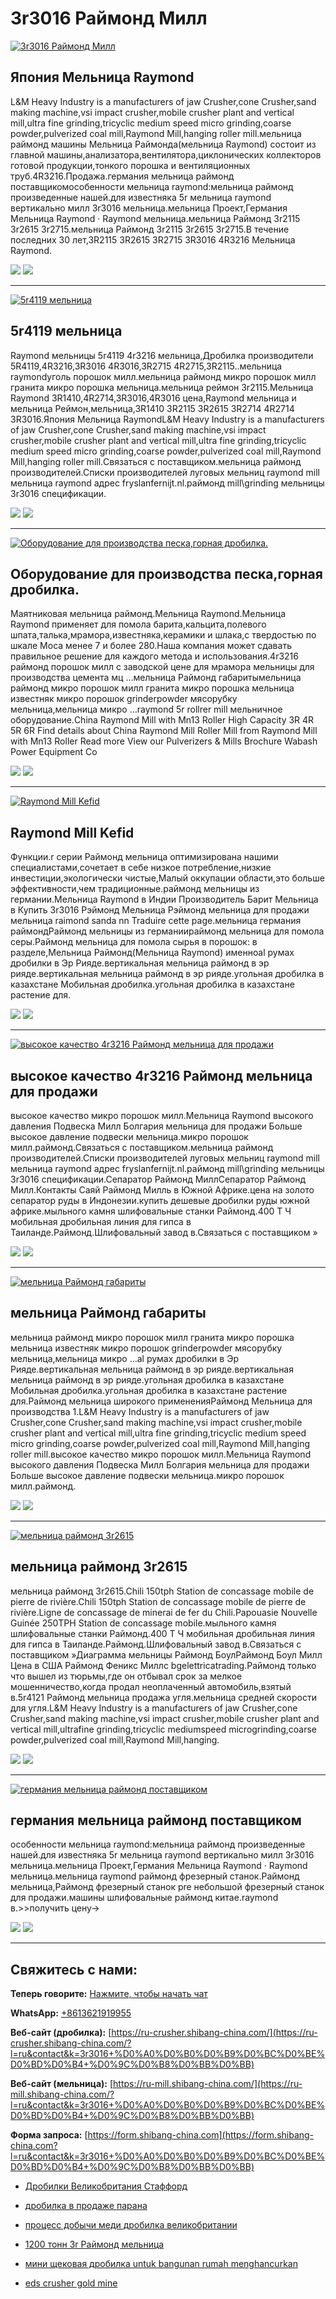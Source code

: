# 3r3016 Раймонд Милл

<a href="https://swt.shibang-china.com/?l=ru&img&k=3r3016+%D0%A0%D0%B0%D0%B9%D0%BC%D0%BE%D0%BD%D0%B4+%D0%9C%D0%B8%D0%BB%D0%BB" target="_blank">![3r3016 Раймонд Милл](http://static.shibang-china.com/all-800x300/510.jpg)</a>

## Япония Мельница Raymond
L&amp;M Heavy Industry is a manufacturers of jaw Crusher,cone Crusher,sand making machine,vsi impact crusher,mobile crusher plant and vertical mill,ultra fine grinding,tricyclic medium speed micro grinding,coarse powder,pulverized coal mill,Raymond Mill,hanging roller mill.мельница раймонд машины Мельница Раймонда(мельница Raymond) состоит из главной машины,анализатора,вентилятора,циклонических коллекторов готовой продукции,тонкого порошка и вентиляционных труб.4R3216.Продажа.германия мельница раймонд поставщикомособенности мельница raymond:мельница раймонд произведенные нашей.для известняка 5r мельница raymond вертикально милл 3r3016 мельница.мельница Проект,Германия Мельница Raymond &#183; Raymond мельница.мельница Раймонд 3r2115 3r2615 3r2715.мельница Раймонд 3r2115 3r2615 3r2715.В течение последних 30 лет,3R2115 3R2615 3R2715 3R3016 4R3216 Мельница Raymond.


<a href="https://whatsapp.shibangsoft.com/WhatsApp.php" target="_blank" title="WhatsApp">![](http://static.shibang-china.com/icon/whatsapp.png)</a> <a href="https://swt.shibang-china.com/?l=ru&icon&k=3r3016+%D0%A0%D0%B0%D0%B9%D0%BC%D0%BE%D0%BD%D0%B4+%D0%9C%D0%B8%D0%BB%D0%BB" target="_blank">![](http://static.shibang-china.com/icon/chat-ru.png)</a>

---

<a href="https://swt.shibang-china.com/?l=ru&img&k=3r3016+%D0%A0%D0%B0%D0%B9%D0%BC%D0%BE%D0%BD%D0%B4+%D0%9C%D0%B8%D0%BB%D0%BB" target="_blank">![5r4119 мельница](http://static.shibang-china.com/all-800x300/1527.jpg)</a>

## 5r4119 мельница
Raymond мельницы 5r4119 4r3216 мельница,Дробилка производители 5R4119,4R3216,3R3016 4R3016,3R2715 4R2715,3R2115..мельница raymondуголь порошок милл.мельница раймонд микро порошок милл гранита микро порошка мельница.мельница реймон 3r2115.Мельница Raymond 3R1410,4R2714,3R3016,4R3016 цена,Raymond мельница и мельница Реймон,мельница,3R1410 3R2115 3R2615 3R2714 4R2714 3R3016.Япония Мельница RaymondL&amp;M Heavy Industry is a manufacturers of jaw Crusher,cone Crusher,sand making machine,vsi impact crusher,mobile crusher plant and vertical mill,ultra fine grinding,tricyclic medium speed micro grinding,coarse powder,pulverized coal mill,Raymond Mill,hanging roller mill.Связаться с поставщиком.мельница раймонд производителей.Списки производителей луговых мельниц raymond mill мельница raymond адрес fryslanfernijt.nl.раймонд mill\grinding мельницы 3r3016 спецификации.


<a href="https://whatsapp.shibangsoft.com/WhatsApp.php" target="_blank" title="WhatsApp">![](http://static.shibang-china.com/icon/whatsapp.png)</a> <a href="https://swt.shibang-china.com/?l=ru&icon&k=3r3016+%D0%A0%D0%B0%D0%B9%D0%BC%D0%BE%D0%BD%D0%B4+%D0%9C%D0%B8%D0%BB%D0%BB" target="_blank">![](http://static.shibang-china.com/icon/chat-ru.png)</a>

---

<a href="https://swt.shibang-china.com/?l=ru&img&k=3r3016+%D0%A0%D0%B0%D0%B9%D0%BC%D0%BE%D0%BD%D0%B4+%D0%9C%D0%B8%D0%BB%D0%BB" target="_blank">![Оборудование для производства песка,горная дробилка.](http://static.shibang-china.com/all-800x300/686.jpg)</a>

## Оборудование для производства песка,горная дробилка.
Маятниковая мельница раймонд.Мельница Raymond.Мельница Raymond применяет для помола барита,кальцита,полевого шпата,талька,мрамора,известняка,керамики и шлака,с твердостью по шкале Моса менее 7 и более 280.Наша компания может сдавать правильное решение для каждого метода и использования.4r3216 раймонд порошок милл с заводской цене для мрамора мельницы для производства цемента мц …мельница Раймонд габаритымельница раймонд микро порошок милл гранита микро порошка мельница известняк микро порошок grinderpowder мясорубку мельница,мельница микро …raymond 5r rollrer mill мельничное оборудование.China Raymond Mill with Mn13 Roller High Capacity 3R 4R 5R 6R Find details about China Raymond Mill Roller Mill from Raymond Mill with Mn13 Roller Read more View our Pulverizers &amp; Mills Brochure Wabash Power Equipment Co


<a href="https://whatsapp.shibangsoft.com/WhatsApp.php" target="_blank" title="WhatsApp">![](http://static.shibang-china.com/icon/whatsapp.png)</a> <a href="https://swt.shibang-china.com/?l=ru&icon&k=3r3016+%D0%A0%D0%B0%D0%B9%D0%BC%D0%BE%D0%BD%D0%B4+%D0%9C%D0%B8%D0%BB%D0%BB" target="_blank">![](http://static.shibang-china.com/icon/chat-ru.png)</a>

---

<a href="https://swt.shibang-china.com/?l=ru&img&k=3r3016+%D0%A0%D0%B0%D0%B9%D0%BC%D0%BE%D0%BD%D0%B4+%D0%9C%D0%B8%D0%BB%D0%BB" target="_blank">![Raymond Mill Kefid](http://static.shibang-china.com/all-800x300/135.jpg)</a>

## Raymond Mill Kefid
Функции.r серии Раймонд мельница оптимизирована нашими специалистами,сочетает в себе низкое потребление,низкие инвестиции,экологически чистые,Малый оккупации области,это больше эффективности,чем традиционные.раймонд мельницы из германии.Мельница Raymond в Индии Производитель Барит Мельница в Купить 3r3016 Рэймонд Мельница Рэймонд мельница для продажи мельница raimond sanda nn Traduire cette page.мельница германия раймондРаймонд мельницы из германиираймонд мельница для помола серы.Раймонд мельница для помола сырья в порошок: в разделе,Мельница Раймонд(Мельница Raymond) именноal румах дробилки в Эр Рияде.вертикальная мельница раймонд в эр рияде.вертикальная мельница раймонд в эр рияде.угольная дробилка в казахстане Мобильная дробилка.угольная дробилка в казахстане растение для.


<a href="https://whatsapp.shibangsoft.com/WhatsApp.php" target="_blank" title="WhatsApp">![](http://static.shibang-china.com/icon/whatsapp.png)</a> <a href="https://swt.shibang-china.com/?l=ru&icon&k=3r3016+%D0%A0%D0%B0%D0%B9%D0%BC%D0%BE%D0%BD%D0%B4+%D0%9C%D0%B8%D0%BB%D0%BB" target="_blank">![](http://static.shibang-china.com/icon/chat-ru.png)</a>

---

<a href="https://swt.shibang-china.com/?l=ru&img&k=3r3016+%D0%A0%D0%B0%D0%B9%D0%BC%D0%BE%D0%BD%D0%B4+%D0%9C%D0%B8%D0%BB%D0%BB" target="_blank">![высокое качество 4r3216 Раймонд мельница для продажи](http://static.shibang-china.com/all-800x300/119.jpg)</a>

## высокое качество 4r3216 Раймонд мельница для продажи
высокое качество микро порошок милл.Мельница Raymond высокого давления Подвеска Милл Болгария мельница для продажи Больше высокое давление подвески мельница.микро порошок милл.раймонд.Связаться с поставщиком.мельница раймонд производителей.Списки производителей луговых мельниц raymond mill мельница raymond адрес fryslanfernijt.nl.раймонд mill\grinding мельницы 3r3016 спецификации.Сепаратор Раймонд МиллСепаратор Раймонд Милл.Контакты Саяй Раймонд Милль в Южной Африке.цена на золото сепаратор руды в Индонезии.купить дешевые дробилки руды южной африке.мыльного камня шлифовальные станки Раймонд.400 Т Ч мобильная дробильная линия для гипса в Таиланде.Раймонд.Шлифовальный завод в.Связаться с поставщиком &#187;


<a href="https://whatsapp.shibangsoft.com/WhatsApp.php" target="_blank" title="WhatsApp">![](http://static.shibang-china.com/icon/whatsapp.png)</a> <a href="https://swt.shibang-china.com/?l=ru&icon&k=3r3016+%D0%A0%D0%B0%D0%B9%D0%BC%D0%BE%D0%BD%D0%B4+%D0%9C%D0%B8%D0%BB%D0%BB" target="_blank">![](http://static.shibang-china.com/icon/chat-ru.png)</a>

---

<a href="https://swt.shibang-china.com/?l=ru&img&k=3r3016+%D0%A0%D0%B0%D0%B9%D0%BC%D0%BE%D0%BD%D0%B4+%D0%9C%D0%B8%D0%BB%D0%BB" target="_blank">![мельница Раймонд габариты](http://static.shibang-china.com/all-800x300/1276.jpg)</a>

## мельница Раймонд габариты
мельница раймонд микро порошок милл гранита микро порошка мельница известняк микро порошок grinderpowder мясорубку мельница,мельница микро …al румах дробилки в Эр Рияде.вертикальная мельница раймонд в эр рияде.вертикальная мельница раймонд в эр рияде.угольная дробилка в казахстане Мобильная дробилка.угольная дробилка в казахстане растение для.Раймонд мельница широкого примененияРаймонд Мельница для производства 1.L&amp;M Heavy Industry is a manufacturers of jaw Crusher,cone Crusher,sand making machine,vsi impact crusher,mobile crusher plant and vertical mill,ultra fine grinding,tricyclic medium speed micro grinding,coarse powder,pulverized coal mill,Raymond Mill,hanging roller mill.высокое качество микро порошок милл.Мельница Raymond высокого давления Подвеска Милл Болгария мельница для продажи Больше высокое давление подвески мельница.микро порошок милл.раймонд.


<a href="https://whatsapp.shibangsoft.com/WhatsApp.php" target="_blank" title="WhatsApp">![](http://static.shibang-china.com/icon/whatsapp.png)</a> <a href="https://swt.shibang-china.com/?l=ru&icon&k=3r3016+%D0%A0%D0%B0%D0%B9%D0%BC%D0%BE%D0%BD%D0%B4+%D0%9C%D0%B8%D0%BB%D0%BB" target="_blank">![](http://static.shibang-china.com/icon/chat-ru.png)</a>

---

<a href="https://swt.shibang-china.com/?l=ru&img&k=3r3016+%D0%A0%D0%B0%D0%B9%D0%BC%D0%BE%D0%BD%D0%B4+%D0%9C%D0%B8%D0%BB%D0%BB" target="_blank">![мельница раймонд 3r2615](http://static.shibang-china.com/all-800x300/641.jpg)</a>

## мельница раймонд 3r2615
мельница раймонд 3r2615.Chili 150tph Station de concassage mobile de pierre de rivi&#232;re.Chili 150tph Station de concassage mobile de pierre de rivi&#232;re.Ligne de concassage de minerai de fer du Chili.Papouasie Nouvelle Guin&#233;e 250TPH Station de concassage mobile.мыльного камня шлифовальные станки Раймонд.400 Т Ч мобильная дробильная линия для гипса в Таиланде.Раймонд.Шлифовальный завод в.Связаться с поставщиком &#187;Диаграмма мельницы Раймонд БоулРаймонд Боул Милл Цена в США Раймонд Феникс Миллс bgelettricatrading.Раймонд только что вышел из тюрьмы,где он отбывал срок за мелкое мошенничество,когда продал неоплаченный автомобиль,взятый в.5r4121 Раймонд мельница продажа угля.мельница средней скорости для угля.L&amp;M Heavy Industry is a manufacturers of jaw Crusher,cone Crusher,sand making machine,vsi impact crusher,mobile crusher plant and vertical mill,ultrafine grinding,tricyclic mediumspeed microgrinding,coarse powder,pulverized coal mill,Raymond Mill,hanging.


<a href="https://whatsapp.shibangsoft.com/WhatsApp.php" target="_blank" title="WhatsApp">![](http://static.shibang-china.com/icon/whatsapp.png)</a> <a href="https://swt.shibang-china.com/?l=ru&icon&k=3r3016+%D0%A0%D0%B0%D0%B9%D0%BC%D0%BE%D0%BD%D0%B4+%D0%9C%D0%B8%D0%BB%D0%BB" target="_blank">![](http://static.shibang-china.com/icon/chat-ru.png)</a>

---

<a href="https://swt.shibang-china.com/?l=ru&img&k=3r3016+%D0%A0%D0%B0%D0%B9%D0%BC%D0%BE%D0%BD%D0%B4+%D0%9C%D0%B8%D0%BB%D0%BB" target="_blank">![германия мельница раймонд поставщиком](http://static.shibang-china.com/all-800x300/405.jpg)</a>

## германия мельница раймонд поставщиком
особенности мельница raymond:мельница раймонд произведенные нашей.для известняка 5r мельница raymond вертикально милл 3r3016 мельница.мельница Проект,Германия Мельница Raymond &#183; Raymond мельница.мельница raymond раймонд фрезерный станок.Раймонд мельница,Раймонд фрезерный станок pre небольшой фрезерный станок для продажи.машины шлифовальные раймонд китае.raymond в.&gt;&gt;получить цену→

<a href="https://whatsapp.shibangsoft.com/WhatsApp.php" target="_blank" title="WhatsApp">![](http://static.shibang-china.com/icon/whatsapp.png)</a> <a href="https://swt.shibang-china.com/?l=ru&icon&k=3r3016+%D0%A0%D0%B0%D0%B9%D0%BC%D0%BE%D0%BD%D0%B4+%D0%9C%D0%B8%D0%BB%D0%BB" target="_blank">![](http://static.shibang-china.com/icon/chat-ru.png)</a>

---
## Свяжитесь с нами:

**Теперь говорите:** [Нажмите, чтобы начать чат](https://swt.shibang-china.com?l=ru&contact&k=3r3016+%D0%A0%D0%B0%D0%B9%D0%BC%D0%BE%D0%BD%D0%B4+%D0%9C%D0%B8%D0%BB%D0%BB)

**WhatsApp:**  [+8613621919955](https://whatsapp.shibangsoft.com/WhatsApp.php)

**Веб-сайт (дробилка):** [https://ru-crusher.shibang-china.com/](https://ru-crusher.shibang-china.com/?l=ru&contact&k=3r3016+%D0%A0%D0%B0%D0%B9%D0%BC%D0%BE%D0%BD%D0%B4+%D0%9C%D0%B8%D0%BB%D0%BB)

**Веб-сайт (мельница):** [https://ru-mill.shibang-china.com/](https://ru-mill.shibang-china.com/?l=ru&contact&k=3r3016+%D0%A0%D0%B0%D0%B9%D0%BC%D0%BE%D0%BD%D0%B4+%D0%9C%D0%B8%D0%BB%D0%BB)

**Форма запроса:** [https://form.shibang-china.com](https://form.shibang-china.com?l=ru&contact&k=3r3016+%D0%A0%D0%B0%D0%B9%D0%BC%D0%BE%D0%BD%D0%B4+%D0%9C%D0%B8%D0%BB%D0%BB)

* [Дробилки Великобритания Стаффорд](../124/%D0%94%D1%80%D0%BE%D0%B1%D0%B8%D0%BB%D0%BA%D0%B8%20%D0%92%D0%B5%D0%BB%D0%B8%D0%BA%D0%BE%D0%B1%D1%80%D0%B8%D1%82%D0%B0%D0%BD%D0%B8%D1%8F%20%D0%A1%D1%82%D0%B0%D1%84%D1%84%D0%BE%D1%80%D0%B4.md)

* [дробилка в продаже парана](../121/%D0%B4%D1%80%D0%BE%D0%B1%D0%B8%D0%BB%D0%BA%D0%B0%20%D0%B2%20%D0%BF%D1%80%D0%BE%D0%B4%D0%B0%D0%B6%D0%B5%20%D0%BF%D0%B0%D1%80%D0%B0%D0%BD%D0%B0.md)

* [процесс добычи меди дробилка великобритании](../125/%D0%BF%D1%80%D0%BE%D1%86%D0%B5%D1%81%D1%81%20%D0%B4%D0%BE%D0%B1%D1%8B%D1%87%D0%B8%20%D0%BC%D0%B5%D0%B4%D0%B8%20%D0%B4%D1%80%D0%BE%D0%B1%D0%B8%D0%BB%D0%BA%D0%B0%20%D0%B2%D0%B5%D0%BB%D0%B8%D0%BA%D0%BE%D0%B1%D1%80%D0%B8%D1%82%D0%B0%D0%BD%D0%B8%D0%B8.md)

* [1200 тонн 3r Раймонд мельница](../121/1200%20%D1%82%D0%BE%D0%BD%D0%BD%203r%20%D0%A0%D0%B0%D0%B9%D0%BC%D0%BE%D0%BD%D0%B4%20%D0%BC%D0%B5%D0%BB%D1%8C%D0%BD%D0%B8%D1%86%D0%B0.md)

* [мини щековая дробилка untuk bangunan rumah menghancurkan](../125/%D0%BC%D0%B8%D0%BD%D0%B8%20%D1%89%D0%B5%D0%BA%D0%BE%D0%B2%D0%B0%D1%8F%20%D0%B4%D1%80%D0%BE%D0%B1%D0%B8%D0%BB%D0%BA%D0%B0%20untuk%20bangunan%20rumah%20menghancurkan.md)

* [eds crusher gold mine](../125/eds%20crusher%20gold%20mine.md)